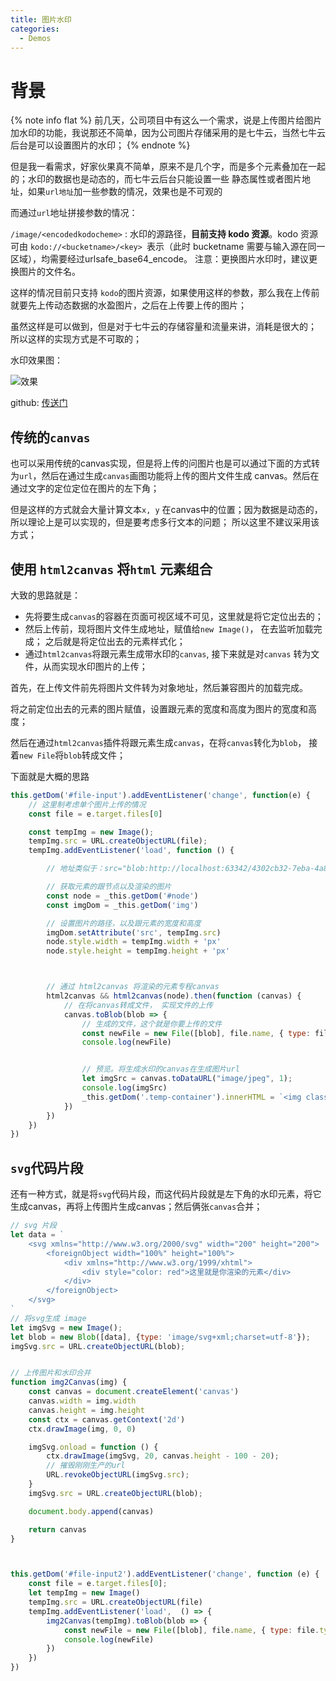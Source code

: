 ```yaml
---
title: 图片水印
categories:
  - Demos
---
```


# 背景

{% note info flat %}
前几天，公司项目中有这么一个需求，说是上传图片给图片加水印的功能，我说那还不简单，因为公司图片存储采用的是七牛云，当然七牛云后台是可以设置图片的水印；
{% endnote %}

但是我一看需求，好家伙果真不简单，原来不是几个字，而是多个元素叠加在一起的；水印的数据也是动态的，而七牛云后台只能设置一些
静态属性或者图片地址，如果`url地址`加一些参数的情况，效果也是不可观的

而通过`url`地址拼接参数的情况：

`/image/<encodedkodocheme>` : 水印的源路径，**目前支持 kodo 资源**。kodo 资源可由 `kodo://<bucketname>/<key> `表示（此时 bucketname 需要与输入源在同一区域），均需要经过urlsafe_base64_encode。
注意：更换图片水印时，建议更换图片的文件名。

这样的情况目前只支持 `kodo`的图片资源，如果使用这样的参数，那么我在上传前就要先上传动态数据的水盈图片，之后在上传要上传的图片；

虽然这样是可以做到，但是对于七牛云的存储容量和流量来讲，消耗是很大的； 所以这样的实现方式是不可取的；

水印效果图：

![效果](http://qiniu.wangxiaoze.wang/hexo-blog/qn_canvas.svg)

github: [传送门](https://github.com/wangxiaoze-view/web-case/tree/main/js/img-canvas)

## 传统的`canvas`

也可以采用传统的canvas实现，但是将上传的问图片也是可以通过下面的方式转为`url`，然后在通过生成`canvas`画图功能将上传的图片文件生成
canvas。然后在通过文字的定位定位在图片的左下角；

但是这样的方式就会大量计算文本`x, y` 在canvas中的位置；因为数据是动态的，所以理论上是可以实现的，但是要考虑多行文本的问题； 所以这里不建议采用该方式；

## 使用 `html2canvas` 将`html`   元素组合

大致的思路就是：

- 先将要生成`canvas`的容器在页面可视区域不可见，这里就是将它定位出去的；
- 然后上传前，现将图片文件生成地址，赋值给`new Image()`， 在去监听加载完成； 之后就是将定位出去的元素样式化；
- 通过`html2canvas`将跟元素生成带水印的`canvas`, 接下来就是对`canvas` 转为文件，从而实现水印图片的上传；

首先，在上传文件前先将图片文件转为对象地址，然后兼容图片的加载完成。

将之前定位出去的元素的图片赋值，设置跟元素的宽度和高度为图片的宽度和高度；

然后在通过`html2canvas`插件将跟元素生成`canvas`，在将`canvas`转化为`blob`， 接着`new File`将`blob`转成文件；

下面就是大概的思路

``` js
this.getDom('#file-input').addEventListener('change', function(e) {
    // 这里制考虑单个图片上传的情况
    const file = e.target.files[0]

    const tempImg = new Image();
    tempImg.src = URL.createObjectURL(file);
    tempImg.addEventListener('load', function () {

        // 地址类似于：src="blob:http://localhost:63342/4302cb32-7eba-4a89-bd4a-66649bce781e"

        // 获取元素的跟节点以及渲染的图片
        const node = _this.getDom('#node')
        const imgDom = _this.getDom('img')

        // 设置图片的路径，以及跟元素的宽度和高度
        imgDom.setAttribute('src', tempImg.src)
        node.style.width = tempImg.width + 'px'
        node.style.height = tempImg.height + 'px'



        // 通过 html2canvas 将渲染的元素专程canvas
        html2canvas && html2canvas(node).then(function (canvas) {
            // 在将canvas转成文件， 实现文件的上传
            canvas.toBlob(blob => {
                // 生成的文件，这个就是你要上传的文件
                const newFile = new File([blob], file.name, { type: file.type })
                console.log(newFile)


                // 预览。将生成水印的canvas在生成图片url
                let imgSrc = canvas.toDataURL("image/jpeg", 1);
                console.log(imgSrc)
                _this.getDom('.temp-container').innerHTML = `<img class="show" style="width: ${tempImg.width}px; height: ${tempImg.height}px" src="${imgSrc}" alt="" />`;
            })
        })
    })
})

```


## `svg`代码片段

还有一种方式，就是将`svg`代码片段，而这代码片段就是左下角的水印元素，将它生成canvas，再将上传图片生成canvas；然后俩张`canvas`合并；

``` js
// svg 片段
let data = `
    <svg xmlns="http://www.w3.org/2000/svg" width="200" height="200">
        <foreignObject width="100%" height="100%">
            <div xmlns="http://www.w3.org/1999/xhtml">
                <div style="color: red">这里就是你渲染的元素</div>
            </div>
        </foreignObject>
    </svg>
`
// 将svg生成 image
let imgSvg = new Image();
let blob = new Blob([data], {type: 'image/svg+xml;charset=utf-8'});
imgSvg.src = URL.createObjectURL(blob);


// 上传图片和水印合并
function img2Canvas(img) {
    const canvas = document.createElement('canvas')
    canvas.width = img.width
    canvas.height = img.height
    const ctx = canvas.getContext('2d')
    ctx.drawImage(img, 0, 0)

    imgSvg.onload = function () {
        ctx.drawImage(imgSvg, 20, canvas.height - 100 - 20);
        // 摧毁刚刚生产的url
        URL.revokeObjectURL(imgSvg.src);
    }
    imgSvg.src = URL.createObjectURL(blob);

    document.body.append(canvas)

    return canvas
}



this.getDom('#file-input2').addEventListener('change', function (e) {
    const file = e.target.files[0];
    let tempImg = new Image()
    tempImg.src = URL.createObjectURL(file)
    tempImg.addEventListener('load',  () => {
        img2Canvas(tempImg).toBlob(blob => {
            const newFile = new File([blob], file.name, { type: file.type })
            console.log(newFile)
        })
    })
})

```
